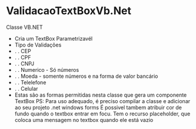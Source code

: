 # ValidacaoTextBoxVb.Net

Classe VB.NET
- Cria um TextBox Parametrizavél
- Tipo de Validações
- . . CEP
- . . CPF
- . . CNPJ
- . . Numerico - Só números
- . . Moeda - somente números e na forma de valor bancário
- . . Telelefone
- . . Celular
- Estas são as formas permitidas nesta classe que gera um componente TextBox
PS: Para uso adequado, é preciso compilar a classe e adicionar ao seu projeto .net windows forms
É possivel tambem atribuir cor de fundo quando o textbox entrar em focu.
Tem o recurso placeholder, que coloca uma mensagem no textbox quando ele está vazio
